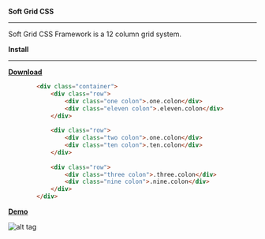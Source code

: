 **Soft Grid CSS**
***
Soft Grid CSS Framework is a 12 column grid system.

**Install**
***
[**Download**](https://github.com/baransomakli/softgrid/archive/master.zip)



```html
        <div class="container">
            <div class="row">
                <div class="one colon">.one.colon</div>
                <div class="eleven colon">.eleven.colon</div>
            </div>
    
            <div class="row">
                <div class="two colon">.one.colon</div>
                <div class="ten colon">.ten.colon</div>
            </div>
    
            <div class="row">
                <div class="three colon">.three.colon</div>
                <div class="nine colon">.nine.colon</div>
            </div>
        </div>
```        

[**Demo**](http://baransomakli.com/demo/softgridfw/)

![alt tag](http://baransomakli.com/demo/softgridfw/softgrid.png)